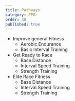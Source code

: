 ```yaml
---
title: Pathways
category: PPG
order: 40
published: true
---
```


- Improve general Fitness
    - Aerobic Endurance
    - Basic Interval Training
- Get Ready to Race
    - Base Distance
    - Interval Speed Training
    - Strength Training
- Elite Race Fitness
    - Base Distance
    - Interval Speed Training
    - Strength Training
    
